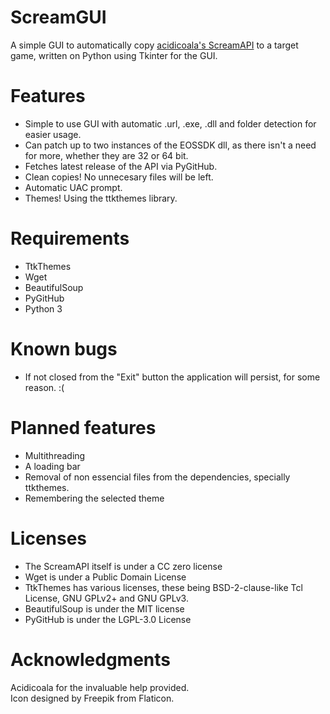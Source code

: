 # ScreamGUI
A simple GUI to automatically copy [acidicoala's ScreamAPI](https://github.com/acidicoala/ScreamAPI) to a target game, written on Python using Tkinter for the GUI.

# Features
- Simple to use GUI with automatic .url, .exe, .dll and folder detection for easier usage.
- Can patch up to two instances of the EOSSDK dll, as there isn't a need for more, whether they are 32 or 64 bit. 
- Fetches latest release of the API via PyGitHub.
- Clean copies! No unnecesary files will be left.
- Automatic UAC prompt.
- Themes! Using the ttkthemes library.

# Requirements
- TtkThemes
- Wget
- BeautifulSoup
- PyGitHub
- Python 3

# Known bugs
- If not closed from the "Exit" button the application will persist, for some reason. :(

# Planned features
- Multithreading
- A loading bar
- Removal of non essencial files from the dependencies, specially ttkthemes.
- Remembering the selected theme

# Licenses 
- The ScreamAPI itself is under a CC zero license 
- Wget is under a Public Domain License 
- TtkThemes has various licenses, these being  BSD-2-clause-like Tcl License, GNU GPLv2+ and GNU GPLv3. 
- BeautifulSoup is under the MIT license 
- PyGitHub is under the LGPL-3.0 License

# Acknowledgments
Acidicoala for the invaluable help provided.<br />
Icon designed by Freepik from Flaticon.
